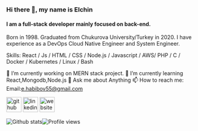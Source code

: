 ### Hi there 👋, my name is Elchin
#### I am a full-stack developer mainly focused on back-end.
Born in 1998. Graduated from Chukurova University/Turkey in 2020. I have experience as a DevOps Cloud Native Engineer and System Engineer.

Skills: React / Js / HTML / CSS / Node.js / Javascript / AWS/ PHP / C / Docker / Kubernetes /  Linux / Bash

🔭 I’m currently working on MERN stack project. 🌱 I’m currently learning React,Mongodb,Node.js 💬 Ask me about Anything 📫 How to reach me: Email:e.habibov55@gmail.com 

[<img src='https://cdn.jsdelivr.net/npm/simple-icons@3.0.1/icons/github.svg' alt='github' height='40'>](https://github.com/C3ptV3)  [<img src='https://cdn.jsdelivr.net/npm/simple-icons@3.0.1/icons/linkedin.svg' alt='linkedin' height='40'>](https://www.linkedin.com/in/elchin.habibov/)  [<img src='https://cdn.jsdelivr.net/npm/simple-icons@3.0.1/icons/icloud.svg' alt='website' height='40'>](habibov.tech)  

![Github stats](https://github-readme-stats.vercel.app/api?username=C3ptV3&show_icons=true)![Profile views](https://gpvc.arturio.dev/C3ptV3)  
